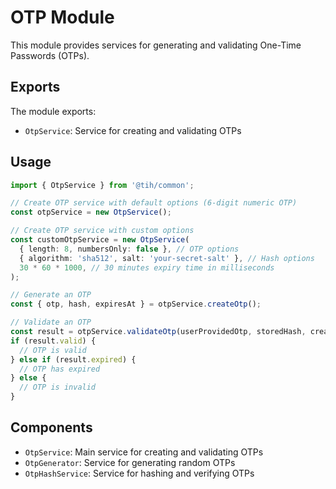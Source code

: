 # OTP Module

This module provides services for generating and validating One-Time Passwords (OTPs).

## Exports

The module exports:

- `OtpService`: Service for creating and validating OTPs

## Usage

```typescript
import { OtpService } from '@tih/common';

// Create OTP service with default options (6-digit numeric OTP)
const otpService = new OtpService();

// Create OTP service with custom options
const customOtpService = new OtpService(
  { length: 8, numbersOnly: false }, // OTP options
  { algorithm: 'sha512', salt: 'your-secret-salt' }, // Hash options
  30 * 60 * 1000, // 30 minutes expiry time in milliseconds
);

// Generate an OTP
const { otp, hash, expiresAt } = otpService.createOtp();

// Validate an OTP
const result = otpService.validateOtp(userProvidedOtp, storedHash, createdAt);
if (result.valid) {
  // OTP is valid
} else if (result.expired) {
  // OTP has expired
} else {
  // OTP is invalid
}
```

## Components

- `OtpService`: Main service for creating and validating OTPs
- `OtpGenerator`: Service for generating random OTPs
- `OtpHashService`: Service for hashing and verifying OTPs
